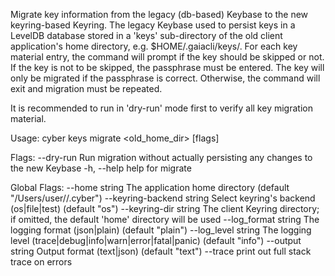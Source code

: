 Migrate key information from the legacy (db-based) Keybase to the new keyring-based Keyring.
The legacy Keybase used to persist keys in a LevelDB database stored in a 'keys' sub-directory of
the old client application's home directory, e.g. $HOME/.gaiacli/keys/.
For each key material entry, the command will prompt if the key should be skipped or not. If the key
is not to be skipped, the passphrase must be entered. The key will only be migrated if the passphrase
is correct. Otherwise, the command will exit and migration must be repeated.

It is recommended to run in 'dry-run' mode first to verify all key migration material.

Usage:
  cyber keys migrate <old_home_dir> [flags]

Flags:
      --dry-run   Run migration without actually persisting any changes to the new Keybase
  -h, --help      help for migrate

Global Flags:
      --home string              The application home directory (default "/Users/user//.cyber")
      --keyring-backend string   Select keyring's backend (os|file|test) (default "os")
      --keyring-dir string       The client Keyring directory; if omitted, the default 'home' directory will be used
      --log_format string        The logging format (json|plain) (default "plain")
      --log_level string         The logging level (trace|debug|info|warn|error|fatal|panic) (default "info")
      --output string            Output format (text|json) (default "text")
      --trace                    print out full stack trace on errors
